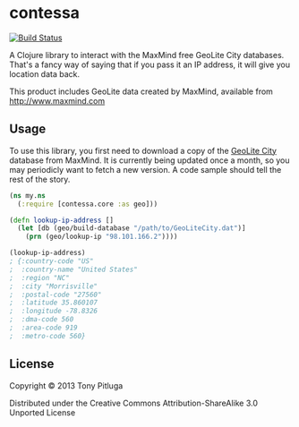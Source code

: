 # contessa

[![Build Status](https://travis-ci.org/pitluga/contessa.png?branch=master)](https://travis-ci.org/pitluga/contessa)

A Clojure library to interact with the MaxMind free GeoLite City databases. That's a fancy way of saying that if you pass it an IP address, it will give you location data back.

This product includes GeoLite data created by MaxMind, available from http://www.maxmind.com

## Usage

To use this library, you first need to download a copy of the [GeoLite City](http://dev.maxmind.com/geoip/geolite) database from MaxMind. It is currently being updated once a month, so you may periodicly want to fetch a new version. A code sample should tell the rest of the story.

``` clojure
(ns my.ns
  (:require [contessa.core :as geo]))

(defn lookup-ip-address []
  (let [db (geo/build-database "/path/to/GeoLiteCity.dat")]
    (prn (geo/lookup-ip "98.101.166.2"))))

(lookup-ip-address)
; {:country-code "US"
;  :country-name "United States"
;  :region "NC"
;  :city "Morrisville"
;  :postal-code "27560"
;  :latitude 35.860107
;  :longitude -78.8326
;  :dma-code 560
;  :area-code 919
;  :metro-code 560}
```

## License

Copyright © 2013 Tony Pitluga

Distributed under the Creative Commons Attribution-ShareAlike 3.0 Unported License
